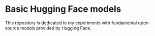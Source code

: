 # Basic Hugging Face models

This repository is dedicated to my experiments with fundamental open-source models provided by Hugging Face.
